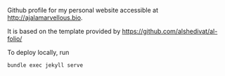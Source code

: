 Github profile for my personal website accessible at http://ajalamarvellous.bio.

It is based on the template provided by https://github.com/alshedivat/al-folio/


To deploy locally, run
```bash
bundle exec jekyll serve
```